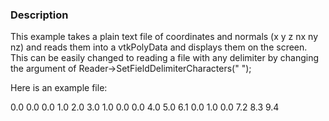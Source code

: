 ### Description

This example takes a plain text file of coordinates and normals (x y z nx ny nz) and reads them into a vtkPolyData and displays them on the screen. This can be easily changed to reading a file with any delimiter by changing the argument of <source lang="cpp">Reader->SetFieldDelimiterCharacters(" ");</source>

Here is an example file:

 0.0 0.0 0.0 1.0 2.0 3.0
 1.0 0.0 0.0 4.0 5.0 6.1
 0.0 1.0 0.0 7.2 8.3 9.4
